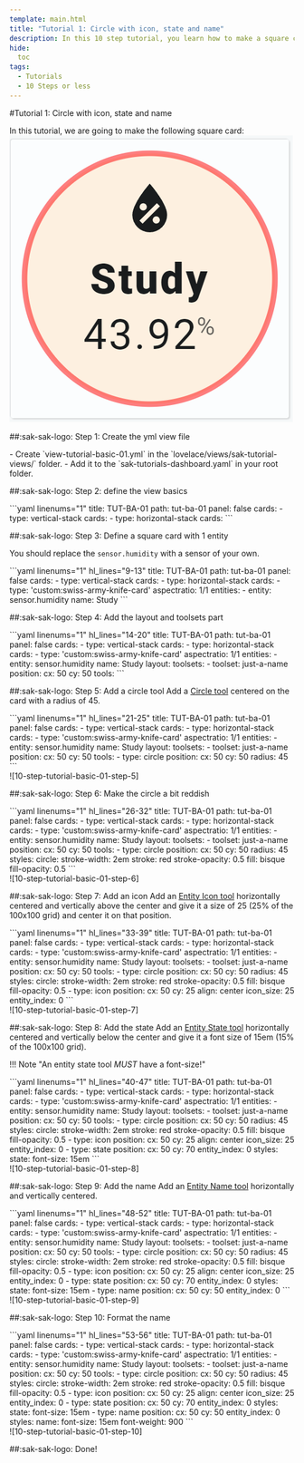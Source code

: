 ```yaml
---
template: main.html
title: "Tutorial 1: Circle with icon, state and name"
description: In this 10 step tutorial, you learn how to make a square card with a circle, and on top of that an icon, state and name of an entity.
hide:
  toc
tags:
  - Tutorials
  - 10 Steps or less
---
```


                       
#Tutorial 1: Circle with icon, state and name

In this tutorial, we are going to make the following square card:![10-step-tutorial-basic-01-step-10]

##:sak-sak-logo: Step 1: Create the yml view file
<div class="grid-container-2" markdown>

<div class="grid-item" markdown>
- Create `view-tutorial-basic-01.yml` in the `lovelace/views/sak-tutorial-views/` folder.
- Add it to the `sak-tutorials-dashboard.yaml` in your root folder.
</div>

<div class="grid-item" markdown>
</div>
</div>

##:sak-sak-logo: Step 2: define the view basics
<div class="grid-container-2" markdown>

<div class="grid-item" markdown>
```yaml linenums="1"
title: TUT-BA-01
path: tut-ba-01
panel: false
cards:
- type: vertical-stack
  cards:
    - type: horizontal-stack
      cards:
```
</div>

<div class="grid-item" markdown>
</div>
</div>

      
##:sak-sak-logo: Step 3: Define a square card with 1 entity

You should replace the `sensor.humidity` with a sensor of your own.

<div class="grid-container-2" markdown>

<div class="grid-item" markdown>
```yaml linenums="1" hl_lines="9-13"
title: TUT-BA-01
path: tut-ba-01
panel: false
cards:
- type: vertical-stack
  cards:
    - type: horizontal-stack
      cards:
        - type: 'custom:swiss-army-knife-card'
          aspectratio: 1/1
          entities: 
            - entity: sensor.humidity
              name: Study
```
</div>

<div class="grid-item" markdown>
</div>
</div>

##:sak-sak-logo: Step 4: Add the layout and toolsets part
<div class="grid-container-2" markdown>

<div class="grid-item" markdown>
```yaml linenums="1" hl_lines="14-20"
title: TUT-BA-01
path: tut-ba-01
panel: false
cards:
- type: vertical-stack
  cards:
    - type: horizontal-stack
      cards:
        - type: 'custom:swiss-army-knife-card'
          aspectratio: 1/1
          entities: 
            - entity: sensor.humidity
              name: Study
          layout:
            toolsets:
              - toolset: just-a-name
                position:
                  cx: 50
                  cy: 50
                tools:
```
</div>

<div class="grid-item" markdown>
</div>
</div>

##:sak-sak-logo: Step 5: Add a circle tool
Add a [Circle tool][circle-tool] centered on the card with a radius of 45.

<div class="grid-container-2" markdown>

<div class="grid-item" markdown>
```yaml linenums="1" hl_lines="21-25"
title: TUT-BA-01
path: tut-ba-01
panel: false
cards:
- type: vertical-stack
  cards:
    - type: horizontal-stack
      cards:
        - type: 'custom:swiss-army-knife-card'
          aspectratio: 1/1
          entities: 
            - entity: sensor.humidity
              name: Study
          layout:
            toolsets:
              - toolset: just-a-name
                position:
                  cx: 50
                  cy: 50
                tools:
                  - type: circle
                    position:
                      cx: 50
                      cy: 50
                      radius: 45
```
</div>

<div class="grid-item" markdown>
![10-step-tutorial-basic-01-step-5]
</div>
</div>

##:sak-sak-logo: Step 6: Make the circle a bit reddish
<div class="grid-container-2" markdown>

<div class="grid-item" markdown>
```yaml linenums="1" hl_lines="26-32"
title: TUT-BA-01
path: tut-ba-01
panel: false
cards:
- type: vertical-stack
  cards:
    - type: horizontal-stack
      cards:
        - type: 'custom:swiss-army-knife-card'
          aspectratio: 1/1
          entities: 
            - entity: sensor.humidity
              name: Study
          layout:
            toolsets:
              - toolset: just-a-name
                position:
                  cx: 50
                  cy: 50
                tools:
                  - type: circle
                    position:
                      cx: 50
                      cy: 50
                      radius: 45
                    styles:
                      circle:
                        stroke-width: 2em
                        stroke: red
                        stroke-opacity: 0.5
                        fill: bisque
                        fill-opacity: 0.5
```
</div>

<div class="grid-item" markdown>
![10-step-tutorial-basic-01-step-6]
</div>
</div>

##:sak-sak-logo: Step 7: Add an icon
Add an [Entity Icon tool][entity-icon-tool] horizontally centered and vertically above the center and give it a size of 25 (25% of the 100x100 grid) and center it on that position.
<div class="grid-container-2" markdown>

<div class="grid-item" markdown>
```yaml linenums="1" hl_lines="33-39"
title: TUT-BA-01
path: tut-ba-01
panel: false
cards:
- type: vertical-stack
  cards:
    - type: horizontal-stack
      cards:
        - type: 'custom:swiss-army-knife-card'
          aspectratio: 1/1
          entities: 
            - entity: sensor.humidity
              name: Study
          layout:
            toolsets:
              - toolset: just-a-name
                position:
                  cx: 50
                  cy: 50
                tools:
                  - type: circle
                    position:
                      cx: 50
                      cy: 50
                      radius: 45
                    styles:
                      circle:
                        stroke-width: 2em
                        stroke: red
                        stroke-opacity: 0.5
                        fill: bisque
                        fill-opacity: 0.5
                  - type: icon
                    position:
                      cx: 50
                      cy: 25
                      align: center
                      icon_size: 25
                    entity_index: 0
```
</div>

<div class="grid-item" markdown>
![10-step-tutorial-basic-01-step-7]
</div>

</div>

##:sak-sak-logo: Step 8: Add the state
Add an [Entity State tool][entity-state-tool] horizontally centered and vertically below the center and give it a font size of 15em (15% of the 100x100 grid).

!!! Note "An entity state tool _MUST_ have a font-size!"

<div class="grid-container-2" markdown>
<div class="grid-item" markdown>
```yaml linenums="1" hl_lines="40-47"
title: TUT-BA-01
path: tut-ba-01
panel: false
cards:
- type: vertical-stack
  cards:
    - type: horizontal-stack
      cards:
        - type: 'custom:swiss-army-knife-card'
          aspectratio: 1/1
          entities: 
            - entity: sensor.humidity
              name: Study
          layout:
            toolsets:
              - toolset: just-a-name
                position:
                  cx: 50
                  cy: 50
                tools:
                  - type: circle
                    position:
                      cx: 50
                      cy: 50
                      radius: 45
                    styles:
                      circle:
                        stroke-width: 2em
                        stroke: red
                        stroke-opacity: 0.5
                        fill: bisque
                        fill-opacity: 0.5
                  - type: icon
                    position:
                      cx: 50
                      cy: 25
                      align: center
                      icon_size: 25
                    entity_index: 0
                  - type: state
                    position:
                      cx: 50
                      cy: 70
                    entity_index: 0
                    styles:
                      state:
                        font-size: 15em
```
</div>

<div class="grid-item" markdown>
![10-step-tutorial-basic-01-step-8]
</div>

</div>

##:sak-sak-logo: Step 9: Add the name
Add an [Entity Name tool][entity-name-tool] horizontally and vertically centered.

<div class="grid-container-2" markdown>
<div class="grid-item" markdown>
```yaml linenums="1" hl_lines="48-52"
title: TUT-BA-01
path: tut-ba-01
panel: false
cards:
- type: vertical-stack
  cards:
    - type: horizontal-stack
      cards:
        - type: 'custom:swiss-army-knife-card'
          aspectratio: 1/1
          entities: 
            - entity: sensor.humidity
              name: Study
          layout:
            toolsets:
              - toolset: just-a-name
                position:
                  cx: 50
                  cy: 50
                tools:
                  - type: circle
                    position:
                      cx: 50
                      cy: 50
                      radius: 45
                    styles:
                      circle:
                        stroke-width: 2em
                        stroke: red
                        stroke-opacity: 0.5
                        fill: bisque
                        fill-opacity: 0.5
                  - type: icon
                    position:
                      cx: 50
                      cy: 25
                      align: center
                      icon_size: 25
                    entity_index: 0
                  - type: state
                    position:
                      cx: 50
                      cy: 70
                    entity_index: 0
                    styles:
                      state:
                        font-size: 15em
                  - type: name
                    position:
                      cx: 50
                      cy: 50
                    entity_index: 0
```
</div>

<div class="grid-item" markdown>
![10-step-tutorial-basic-01-step-9]
</div>
</div>

##:sak-sak-logo: Step 10: Format the name
<div class="grid-container-2" markdown>
<div class="grid-item" markdown>
```yaml linenums="1" hl_lines="53-56"
title: TUT-BA-01
path: tut-ba-01
panel: false
cards:
- type: vertical-stack
  cards:
    - type: horizontal-stack
      cards:
        - type: 'custom:swiss-army-knife-card'
          aspectratio: 1/1
          entities: 
            - entity: sensor.humidity
              name: Study
          layout:
            toolsets:
              - toolset: just-a-name
                position:
                  cx: 50
                  cy: 50
                tools:
                  - type: circle
                    position:
                      cx: 50
                      cy: 50
                      radius: 45
                    styles:
                      circle:
                        stroke-width: 2em
                        stroke: red
                        stroke-opacity: 0.5
                        fill: bisque
                        fill-opacity: 0.5
                  - type: icon
                    position:
                      cx: 50
                      cy: 25
                      align: center
                      icon_size: 25
                    entity_index: 0
                  - type: state
                    position:
                      cx: 50
                      cy: 70
                    entity_index: 0
                    styles:
                      state:
                        font-size: 15em
                  - type: name
                    position:
                      cx: 50
                      cy: 50
                    entity_index: 0
                    styles:
                      name:
                        font-size: 15em
                        font-weight: 900
```
</div>

<div class="grid-item" markdown>
![10-step-tutorial-basic-01-step-10]
</div>

</div>

##:sak-sak-logo: Done!

<!-- Image references -->

[10-step-tutorial-basic-01-step-5]: ../assets/screenshots/10-step-tutorial-basic-01-step-5.png
[10-step-tutorial-basic-01-step-6]: ../assets/screenshots/10-step-tutorial-basic-01-step-6.png
[10-step-tutorial-basic-01-step-7]: ../assets/screenshots/10-step-tutorial-basic-01-step-7.png
[10-step-tutorial-basic-01-step-8]: ../assets/screenshots/10-step-tutorial-basic-01-step-8.png
[10-step-tutorial-basic-01-step-9]: ../assets/screenshots/10-step-tutorial-basic-01-step-9.png
[10-step-tutorial-basic-01-step-10]: ../assets/screenshots/10-step-tutorial-basic-01-step-10.png

<!-- Internal references -->

[entity-icon-tool]: ../tools/entity-icon-tool.md
[circle-tool]: ../tools/circle-tool.md
[entity-name-tool]: ../tools/entity-name-tool.md
[entity-state-tool]: ../tools/entity-state-tool.md
